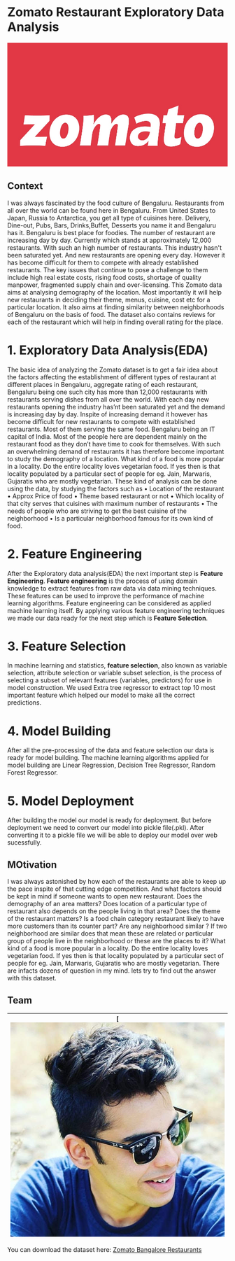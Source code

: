 
# Zomato Restaurant Exploratory Data Analysis
![Zomato](https://github.com/akhiilkasare/zomato-EDA-and-Prediction/blob/master/Images/Zomato-flat-logo.jpg)

## Context
I was always fascinated by the food culture of Bengaluru. Restaurants from all over the world can be found here in Bengaluru. From United States to Japan, Russia to Antarctica, you get all type of cuisines here. Delivery, Dine-out, Pubs, Bars, Drinks,Buffet, Desserts you name it and Bengaluru has it. Bengaluru is best place for foodies. The number of restaurant are increasing day by day. Currently which stands at approximately 12,000 restaurants. With such an high number of restaurants. This industry hasn't been saturated yet. And new restaurants are opening every day. However it has become difficult for them to compete with already established restaurants. The key issues that continue to pose a challenge to them include high real estate costs, rising food costs, shortage of quality manpower, fragmented supply chain and over-licensing. This Zomato data aims at analysing demography of the location. Most importantly it will help new restaurants in deciding their theme, menus, cuisine, cost etc for a particular location. It also aims at finding similarity between neighborhoods of Bengaluru on the basis of food. The dataset also contains reviews for each of the restaurant which will help in finding overall rating for the place.

# 1. Exploratory Data Analysis(EDA)

The basic idea of analyzing the Zomato dataset is to get a fair idea about the factors affecting the establishment of different types of restaurant at different places in Bengaluru, aggregate rating of each restaurant, Bengaluru being one such city has more than 12,000 restaurants with restaurants serving dishes from all over the world. With each day new restaurants opening the industry has’nt been saturated yet and the demand is increasing day by day. Inspite of increasing demand it however has become difficult for new restaurants to compete with established restaurants. Most of them serving the same food. Bengaluru being an IT capital of India. Most of the people here are dependent mainly on the restaurant food as they don’t have time to cook for themselves. With such an overwhelming demand of restaurants it has therefore become important to study the demography of a location. What kind of a food is more popular in a locality. Do the entire locality loves vegetarian food. If yes then is that locality populated by a particular sect of people for eg. Jain, Marwaris, Gujaratis who are mostly vegetarian. These kind of analysis can be done using the data, by studying the factors such as • Location of the restaurant • Approx Price of food • Theme based restaurant or not • Which locality of that city serves that cuisines with maximum number of restaurants • The needs of people who are striving to get the best cuisine of the neighborhood • Is a particular neighborhood famous for its own kind of food.

# 2. Feature Engineering

After the Exploratory data analysis(EDA) the next important step is **Feature Engineering**. **Feature engineering** is the process of using domain knowledge to extract features from raw data via data mining techniques. These features can be used to improve the performance of machine learning algorithms. Feature engineering can be considered as applied machine learning itself. By applying various feature engineering techniques we made our data ready for the next step which is **Feature Selection**.

# 3. Feature Selection

In machine learning and statistics, **feature selection**, also known as variable selection, attribute selection or variable subset selection, is the process of selecting a subset of relevant features (variables, predictors) for use in model construction. We used Extra tree regressor to extract top 10 most important feature which helped our model to make all the correct predictions.

# 4. Model Building
After all the pre-processing of the data and feature selection our data is ready for model building. The machine learning algorithms applied for model building are Linear Regression, Decision Tree Regressor, Random Forest Regressor.

# 5. Model Deployment

After building the model our model is ready for deployment. But before deployment we need to convert our model into pickle file(.pkl).
After converting it to a pickle file we will be able to deploy our model over web sucessfully.

## MOtivation

I was always astonished by how each of the restaurants are able to keep up the pace inspite of that cutting edge competition. And what factors should be kept in mind if someone wants to open new restaurant. Does the demography of an area matters? Does location of a particular type of restaurant also depends on the people living in that area? Does the theme of the restaurant matters? Is a food chain category restaurant likely to have more customers than its counter part? Are any neighborhood similar ? If two neighborhood are similar does that mean these are related or particular group of people live in the neighborhood or these are the places to it? What kind of a food is more popular in a locality. Do the entire locality loves vegetarian food. If yes then is that locality populated by a particular sect of people for eg. Jain, Marwaris, Gujaratis who are mostly vegetarian. There are infacts dozens of question in my mind. lets try to find out the answer with this dataset.

## Team
[![Akhil Kasare](https://github.com/akhiilkasare/zomato-EDA-and-Prediction/blob/master/Images/IMG_20200519_231548_410.jpg) |
-|




You can download the dataset here: [Zomato Bangalore Restaurants](https://www.kaggle.com/himanshupoddar/zomato-bangalore-restaurants/download)

